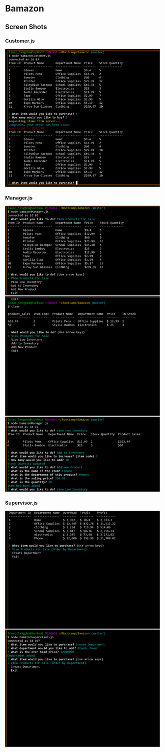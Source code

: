 # Bamazon
## Screen Shots
### Customer.js
![Screen Shots](./images/Screenshot1.png)
<br>
### Manager.js
![Screen Shots](./images/Screenshot2.png)
<br>
![Screen Shots](./images/Screenshot3.png)
<br>
![Screen Shots](./images/Screenshot4.png)
<br>
### Supervisor.js
![Screen Shots](./images/Screenshot5.png)
<br>
![Screen Shots](./images/Screenshot6.png)
<br>